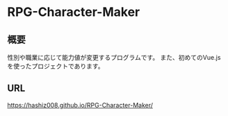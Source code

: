 # RPG-Character-Maker

## 概要
性別や職業に応じて能力値が変更するプログラムです。
また、初めてのVue.jsを使ったプロジェクトであります。

## URL
https://hashiz008.github.io/RPG-Character-Maker/
